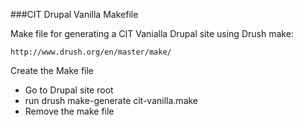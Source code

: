 ###CIT Drupal Vanilla Makefile

Make file for generating a CIT Vanialla Drupal site using Drush make:

    http://www.drush.org/en/master/make/

Create the Make file

*  Go to Drupal site root
*  run drush make-generate cit-vanilla.make
*  Remove the make file 